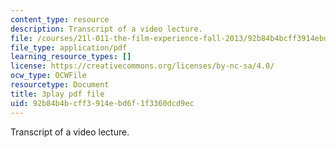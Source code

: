 ```yaml
---
content_type: resource
description: Transcript of a video lecture.
file: /courses/21l-011-the-film-experience-fall-2013/92b84b4bcff3914ebd6f1f3360dcd9ec_ilM34q8F6rY.pdf
file_type: application/pdf
learning_resource_types: []
license: https://creativecommons.org/licenses/by-nc-sa/4.0/
ocw_type: OCWFile
resourcetype: Document
title: 3play pdf file
uid: 92b84b4b-cff3-914e-bd6f-1f3360dcd9ec
---
```

Transcript of a video lecture.